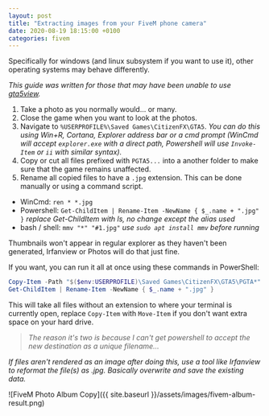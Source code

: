 ```yaml
---
layout: post
title: "Extracting images from your FiveM phone camera"
date: 2020-08-19 18:15:00 +0100
categories: fivem
---
```


Specifically for windows (and linux subsystem if you want to use it), other operating systems may behave differently.

*This guide was written for those that may have been unable to use [gta5view](https://google.com/search?q=gta5view).*

1. Take a photo as you normally would... or many.
2. Close the game when you want to look at the photos.
3. Navigate to `%USERPROFILE%\Saved Games\CitizenFX\GTA5`.
  *You can do this using Win+R, Cortana, Explorer address bar or a cmd prompt (WinCmd will accept `explorer.exe` with a direct path, Powershell will use `Invoke-Item` or `ii` with similar syntax).*
1. Copy or cut all files prefixed with `PGTA5...` into a another folder to make sure that the game remains unaffected.
2. Rename all copied files to have a `.jpg` extension. This can be done manually or using a command script.
  - WinCmd: `ren * *.jpg`
  - Powershell: `Get-ChildItem | Rename-Item -NewName { $_.name + ".jpg" }`
    *replace Get-ChildItem with ls, no change except the alias used*
  - bash / shell: `mmv "*" "#1.jpg"`
    *use `sudo apt install mmv` before running*

Thumbnails won't appear in regular explorer as they haven't been generated, Irfanview or Photos will do that just fine.

If you want, you can run it all at once using these commands in PowerShell:

```ps1
Copy-Item -Path "$($env:USERPROFILE)\Saved Games\CitizenFX\GTA5\PGTA*" -Destination $(Get-Location)
Get-ChildItem | Rename-Item -NewName { $_.name + ".jpg" }
```

This will take all files without an extension to where your terminal is currently open, replace `Copy-Item` with `Move-Item` if you don't want extra space on your hard drive.

> *The reason it's two is because I can't get powershell to accept the new destination as a unique filename...*

*If files aren't rendered as an image after doing this, use a tool like Irfanview to reformat the file(s) as .jpg. Basically overwrite and save the existing data.*

![FiveM Photo Album Copy]({{ site.baseurl }}/assets/images/fivem-album-result.png)

